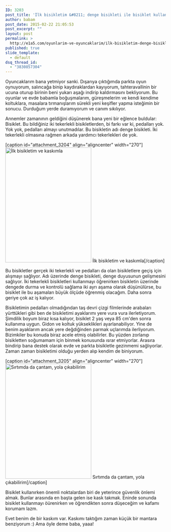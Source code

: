 ```yaml
---
ID: 3203
post_title: 'İlk bisikletim &#8211; denge bisikleti ile bisiklet kullanma'
author: babam
post_date: 2015-02-22 21:05:53
post_excerpt: ""
layout: post
permalink: >
  http://e1a5.com/oyunlarim-ve-oyuncaklarim/ilk-bisikletim-denge-bisikleti-ile-bisiklet-kullanma/
published: true
slide_template:
  - default
dsq_thread_id:
  - "3830857304"
---
```

Oyuncaklarım bana yetmiyor sanki. Dışarıya çıktığımda parkta oyun oynuyorum, salıncağa binip kaydıraklardan kayıyorum, tahteravallinin bir ucuna oturup birinin beni yukarı aşağı indirip kaldırmasını bekliyorum. Bu oyunlar ve evde babamla boğuşmalarım, güreşmelerim ve kendi kendime koltuklara, masalara tırmanışlarım sürekli yeni keşifler yapma isteğimin bir sonucu. Durduğum yerde duramıyorum ve canım sıkılıyor.

Annemler zamanının geldiğini düşünerek bana yeni bir eğlence buldular: Bisiklet. Bu bildiğiniz iki tekerlekli bisikletlerden, bi farkı var ki, pedalları yok. Yok yok, pedalları almayı unutmadılar. Bu bisikletin adı denge bisikleti. İki tekerlekli olmasına rağmen arkada yardımcı tekerlekleri de yok.

[caption id="attachment_3204" align="aligncenter" width="270"]<a href="http://e1a5.com/wp-content/uploads/2015/04/bisikletim.jpg"><img class="wp-image-3204 size-medium" src="http://e1a5.com/wp-content/uploads/2015/04/bisikletim-270x360.jpg" alt="İlk bisikletim ve kaskımla " width="270" height="360" /></a> İlk bisikletim ve kaskımla[/caption]

Bu bisikletler gerçek iki tekerlekli ve pedalları da olan bisikletlere geçiş için alışmayı sağlıyor. Adı üzerinde denge bisikleti, denge duyusunun gelişmesini sağlıyor. İki tekerlekli bisikletleri kullanmayı öğrenirken bisikletin üzerinde dengede durma ve kontrolü sağlama iki ayrı aşama olarak düşünülürse, bu bisiklet ile bu aşamaları büyük ölçüde öğrenmiş olacağım. Daha sonra geriye çok az iş kalıyor.

Bisikletimin pedalları olmadığından taş devri çizgi filmlerinde arabaları yürttükleri gibi ben de bisikletimi ayaklarımı yere vura vura ilerletiyorum. Şimdilik boyum biraz kısa kalıyor, bisiklet 2 yaş veya 85 cm'den sonra kullanıma uygun. Gidon ve koltuk yükseklikleri ayarlanabiliyor. Yine de benim ayaklarım ancak yere değdiğinden parmak uçlarımda ilerliyorum. Bizimkiler bu konuda biraz acele etmiş olabilirler. Bu yüzden zorlanıp bisikletten soğumamam için binmek konusunda ısrar etmiyorlar. Arasıra bindirip bana destek olarak evde ve parkta bisikletle gezinmemi sağlıyorlar. Zaman zaman bisikletimi olduğu yerden alıp kendim de biniyorum.

[caption id="attachment_3205" align="aligncenter" width="270"]<a href="http://e1a5.com/wp-content/uploads/2015/04/bisiklet-kask.jpg"><img class="wp-image-3205 size-medium" src="http://e1a5.com/wp-content/uploads/2015/04/bisiklet-kask-270x360.jpg" alt="Sırtımda da çantam, yola çıkabilirim" width="270" height="360" /></a> Sırtımda da çantam, yola çıkabilirim[/caption]

Bisiklet kullanırken önemli noktalardan biri de yeterince güvenlik önlemi almak. Bunlar arasında en başta gelen ise kask takmak. Eninde sonunda bisiklet kullanmayı öürenirken ve öğrendikten sonra düşeceğim ve kafamı korumam lazm.

Evet benim de bir kaskım var. Kaskımı taktığım zaman küçük bir mantara benziyorum :) Ama öyle deme baba, yaaa!